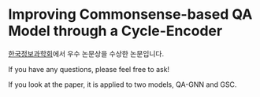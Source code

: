 # Improving Commonsense-based QA Model through a Cycle-Encoder

[한국정보과학회](https://www.kiise.or.kr/conference/KSC/2022/)에서 우수 논문상을 수상한 논문입니다.


If you have any questions, please feel free to ask!

If you look at the paper, it is applied to two models, QA-GNN and GSC.
